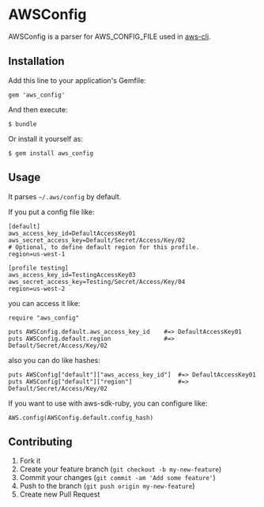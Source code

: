 # AWSConfig

AWSConfig is a parser for AWS_CONFIG_FILE used in [aws-cli](https://github.com/aws/aws-cli).

## Installation

Add this line to your application's Gemfile:

    gem 'aws_config'

And then execute:

    $ bundle

Or install it yourself as:

    $ gem install aws_config

## Usage

It parses `~/.aws/config` by default.

If you put a config file like:

    [default]
    aws_access_key_id=DefaultAccessKey01
    aws_secret_access_key=Default/Secret/Access/Key/02
    # Optional, to define default region for this profile.
    region=us-west-1

    [profile testing]
    aws_access_key_id=TestingAccessKey03
    aws_secret_access_key=Testing/Secret/Access/Key/04
    region=us-west-2

you can access it like:

    require "aws_config"
    
    puts AWSConfig.default.aws_access_key_id    #=> DefaultAccessKey01
    puts AWSConfig.default.region               #=> Default/Secret/Access/Key/02

also you can do like hashes:

    puts AWSConfig["default"]["aws_access_key_id"]  #=> DefaultAccessKey01
    puts AWSConfig["default"]["region"]             #=> Default/Secret/Access/Key/02

If you want to use with aws-sdk-ruby, you can configure like:

    AWS.config(AWSConfig.default.config_hash)

## Contributing

1. Fork it
2. Create your feature branch (`git checkout -b my-new-feature`)
3. Commit your changes (`git commit -am 'Add some feature'`)
4. Push to the branch (`git push origin my-new-feature`)
5. Create new Pull Request
